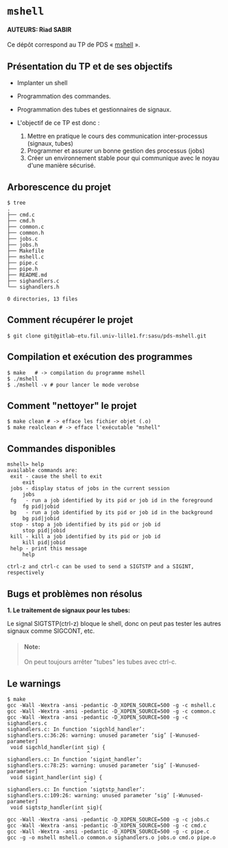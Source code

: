 #   `mshell`

#### AUTEURS: Riad SABIR 

Ce dépôt correspond au TP de PDS
« [mshell](http://www.fil.univ-lille1.fr/~hym/e/pds/tp/tdjobs.html) ».

Présentation du TP et de ses objectifs
---------------------------------------

- Implanter un shell
- Programmation des commandes.
- Programmation des tubes et gestionnaires de signaux.
- L'objectif de ce TP est donc :


  1. Mettre en pratique le cours des communication inter-processus (signaux, tubes)
  2. Programmer et assurer un bonne gestion des processus (jobs)
  3. Créer un environnement stable pour qui communique avec le noyau d'une manière sécurisé.


Arborescence du projet
----------------------

```
$ tree
.
├── cmd.c
├── cmd.h
├── common.c
├── common.h
├── jobs.c
├── jobs.h
├── Makefile
├── mshell.c
├── pipe.c
├── pipe.h
├── README.md
├── sighandlers.c
└── sighandlers.h

0 directories, 13 files
```

Comment récupérer le projet
-----------------------------

```
$ git clone git@gitlab-etu.fil.univ-lille1.fr:sasu/pds-mshell.git
```

Compilation et exécution des programmes
--------------------------------------------
```
$ make   # -> compilation du programme mshell
$ ./mshell
$ ./mshell -v # pour lancer le mode verobse
```


Comment "nettoyer" le projet
------------------------------

```
$ make clean # -> efface les fichier objet (.o)
$ make realclean # -> efface l'exécutable "mshell"
```

Commandes disponibles
------------------------------

```
mshell> help
available commands are:
 exit - cause the shell to exit
	 exit
 jobs - display status of jobs in the current session
	 jobs
 fg   - run a job identified by its pid or job id in the foreground
	 fg pid|jobid
 bg   - run a job identified by its pid or job id in the background
	 bg pid|jobid
 stop - stop a job identified by its pid or job id
	 stop pid|jobid
 kill - kill a job identified by its pid or job id
	 kill pid|jobid
 help - print this message
	 help

ctrl-z and ctrl-c can be used to send a SIGTSTP and a SIGINT, respectively

```


Bugs et problèmes non résolus
------------------------------
**1. Le traitement de signaux pour les tubes:**


   Le signal SIGTSTP(ctrl-z) bloque le shell, donc on peut pas tester
   les autres signaux comme SIGCONT, etc.

> #### Note:
> On peut toujours arrêter "tubes" les tubes avec ctrl-c.

Le warnings
------------------------------
```
$ make
gcc -Wall -Wextra -ansi -pedantic -D_XOPEN_SOURCE=500 -g -c mshell.c
gcc -Wall -Wextra -ansi -pedantic -D_XOPEN_SOURCE=500 -g -c common.c
gcc -Wall -Wextra -ansi -pedantic -D_XOPEN_SOURCE=500 -g -c sighandlers.c
sighandlers.c: In function ‘sigchld_handler’:
sighandlers.c:36:26: warning: unused parameter ‘sig’ [-Wunused-parameter]
 void sigchld_handler(int sig) {
                          ^
sighandlers.c: In function ‘sigint_handler’:
sighandlers.c:78:25: warning: unused parameter ‘sig’ [-Wunused-parameter]
 void sigint_handler(int sig) {
                         ^
sighandlers.c: In function ‘sigtstp_handler’:
sighandlers.c:109:26: warning: unused parameter ‘sig’ [-Wunused-parameter]
 void sigtstp_handler(int sig){
                          ^
gcc -Wall -Wextra -ansi -pedantic -D_XOPEN_SOURCE=500 -g -c jobs.c
gcc -Wall -Wextra -ansi -pedantic -D_XOPEN_SOURCE=500 -g -c cmd.c
gcc -Wall -Wextra -ansi -pedantic -D_XOPEN_SOURCE=500 -g -c pipe.c
gcc -g -o mshell mshell.o common.o sighandlers.o jobs.o cmd.o pipe.o
```
